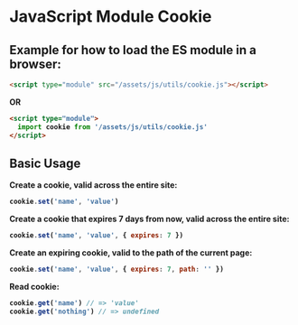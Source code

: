# JavaScript Module Cookie

## Example for how to load the ES module in a browser:

```html
<script type="module" src="/assets/js/utils/cookie.js"></script>
```
<b>OR<b>
```html
<script type="module">
  import cookie from '/assets/js/utils/cookie.js'
</script>
```

## Basic Usage

Create a cookie, valid across the entire site:

```javascript
cookie.set('name', 'value')
```

Create a cookie that expires 7 days from now, valid across the entire site:

```javascript
cookie.set('name', 'value', { expires: 7 })
```

Create an expiring cookie, valid to the path of the current page:

```javascript
cookie.set('name', 'value', { expires: 7, path: '' })
```

Read cookie:

```javascript
cookie.get('name') // => 'value'
cookie.get('nothing') // => undefined
```




